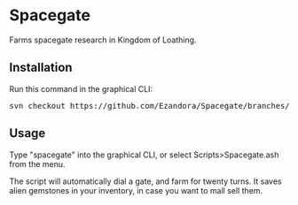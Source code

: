 Spacegate
=====
Farms spacegate research in Kingdom of Loathing.

Installation
----------------
Run this command in the graphical CLI:
<pre>
svn checkout https://github.com/Ezandora/Spacegate/branches/Release/
</pre>

Usage
----------------
Type "spacegate" into the graphical CLI, or select Scripts>Spacegate.ash from the menu.

The script will automatically dial a gate, and farm for twenty turns. It saves alien gemstones in your inventory, in case you want to mall sell them.